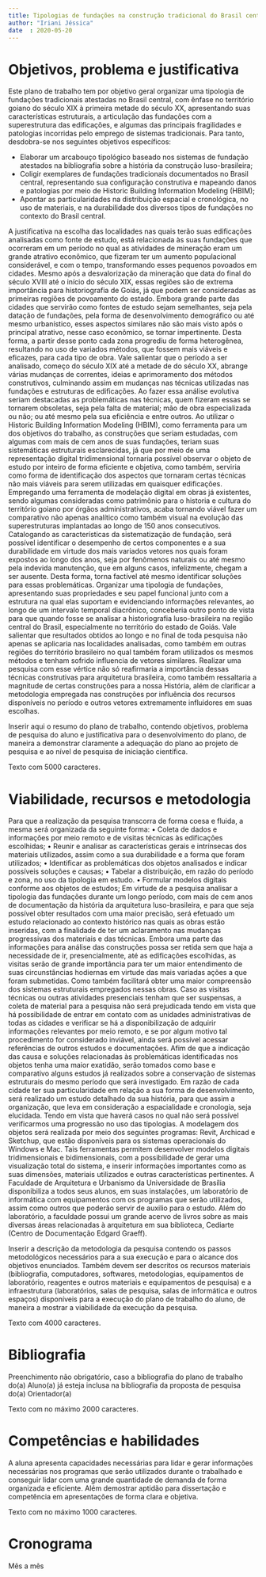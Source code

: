 ```yaml
---
title: Tipologias de fundações na construção tradicional do Brasil central
author: "Iriani Jéssica"
date  : 2020-05-20
---
```


Objetivos, problema e justificativa
===================================

Este plano de trabalho tem por objetivo geral organizar uma tipologia de
fundações tradicionais atestadas no Brasil central, com ênfase no
território goiano do século XIX à primeira metade do século XX,
apresentando suas características estruturais, a articulação das
fundações com a superestrutura das edificações, e algumas das principais
fragilidades e patologias incorridas pelo emprego de sistemas
tradicionais. Para tanto, desdobra-se nos seguintes objetivos
específicos:

- Elaborar um arcabouço tipológico baseado nos sistemas de fundação
  atestados na bibliografia sobre a história da construção
  luso-brasileira;
- Coligir exemplares de fundações tradicionais documentados no Brasil
  central, representando sua configuração construtiva e mapeando danos e
  patologias por meio de Historic Building Information Modeling (HBIM);
- Apontar as particularidades na distribuição espacial e cronológica, no
  uso de materiais, e na durabilidade dos diversos tipos de fundações no
  contexto do Brasil central.

A justificativa na escolha das localidades nas quais terão suas edificações analisadas como fonte de estudo, está relacionada às suas fundações que ocorreram em um período no qual as atividades de mineração eram um grande atrativo econômico, que fizeram ter um aumento populacional considerável, e com o tempo, transformando esses pequenos povoados em cidades. Mesmo após a desvalorização da mineração que data do final do século XVIII até o início do século XIX, essas regiões são de extrema importância para historiografia de Goiás, já que podem ser consideradas as primeiras regiões de povoamento do estado.
Embora grande parte das cidades que servirão como fontes de estudo sejam semelhantes, seja pela datação de fundações, pela forma de desenvolvimento demográfico ou até mesmo urbanístico, esses aspectos similares não são mais visto após o principal atrativo, nesse caso econômico, se tornar impertinente. Desta forma, a partir desse ponto cada zona progrediu de forma heterogênea, resultando no uso de variados métodos, que fossem mais viáveis e eficazes, para cada tipo de obra. 
Vale salientar que o período a ser analisado, começo do século XIX até a metade de do século XX, abrange várias mudanças de correntes, ideias e aprimoramento dos métodos construtivos, culminando assim em mudanças nas técnicas utilizadas nas fundações e estruturas de edificações. Ao fazer essa análise evolutiva seriam destacadas as problemáticas nas técnicas, quem fizeram essas se tornarem obsoletas, seja pela falta de material; mão de obra especializada ou não; ou até mesmo pela sua eficiência e entre outros. 
Ao utilizar o Historic Building Information Modeling (HBIM), como ferramenta para um dos objetivos do trabalho, as construções que seriam estudadas, com algumas com mais de cem anos de suas fundações, teriam suas sistemáticas estruturais esclarecidas, já que por meio de uma representação digital tridimensional tornaria possível observar o objeto de estudo por inteiro de forma eficiente e objetiva, como também, serviria como forma de identificação dos aspectos que tornaram certas técnicas não mais viáveis para serem utilizadas em quaisquer edificações.
Empregando uma ferramenta de modelação digital em obras já existentes, sendo algumas consideradas como patrimônio para o historia e cultura do território goiano por órgãos administrativos, acaba tornando viável fazer um comparativo não apenas analítico como também visual na evolução das superestruturas implantadas ao longo de 150 anos consecutivos.
Catalogando as características da sistematização de fundação, será possível identificar o desempenho de certos componentes e a sua durabilidade em virtude dos mais variados vetores nos quais foram expostos ao longo dos anos, seja por fenômenos naturais ou até mesmo pela indevida manutenção, que em alguns casos, infelizmente, chegam a ser ausente. Desta forma, torna factível até mesmo identificar soluções para essas problemáticas. 
Organizar uma tipologia de fundações, apresentando suas propriedades e seu papel funcional junto com a estrutura na qual elas suportam e evidenciando informações relevantes, ao longo de um intervalo temporal diacrônico, conceberia outro ponto de vista para que quando fosse se analisar a historiografia luso-brasileira na região central do Brasil, especialmente no território do estado de Goiás. 
Vale salientar que resultados obtidos ao longo e no final de toda pesquisa não apenas se aplicaria nas localidades analisadas, como também em outras regiões do território brasileiro no qual também foram utilizados os mesmos métodos e tenham sofrido influencia de vetores similares. 
Realizar uma pesquisa com esse vértice não só reafirmaria a importância dessas técnicas construtivas para arquitetura brasileira, como também ressaltaria a magnitude de certas construções para a nossa História, além de clarificar a metodologia empregada nas construções por influência dos recursos disponíveis no período e outros vetores extremamente influidores em suas escolhas.

Inserir aqui o resumo do plano de trabalho, contendo objetivos, problema
de pesquisa do aluno e justificativa para o desenvolvimento do plano, de
maneira a demonstrar claramente a adequação do plano ao projeto de
pesquisa e ao nível de pesquisa de iniciação científica.

Texto com 5000 caracteres.


Viabilidade, recursos e metodologia
===================================

Para que a realização da pesquisa transcorra de forma coesa e fluida, a mesma será organizada da seguinte forma:
•	Coleta de dados e informações por meio remoto e de visitas técnicas às edificações escolhidas; 
•	Reunir e analisar as características gerais e intrínsecas dos materiais utilizados, assim como a sua durabilidade e a forma que foram utilizados; 
•	Identificar as problemáticas dos objetos analisados e indicar possíveis soluções e causas;
•	Tabelar a distribuição, em razão do período e zona, no uso da tipologia em estudo. 
•	Formular modelos digitais conforme aos objetos de estudos;
Em virtude de a pesquisa analisar a tipologia das fundações durante um longo período, com mais de cem anos de documentação da história da arquitetura luso-brasileira, e para que seja possível obter resultados com uma maior precisão, será efetuado um estudo relacionado ao contexto histórico nas quais as obras estão inseridas, com a finalidade de ter um aclaramento nas mudanças progressivas dos materiais e das técnicas.
Embora uma parte das informações para análise das construções possa ser retida sem que haja a necessidade de ir, presencialmente, até as edificações escolhidas, as visitas serão de grande importância para ter um maior entendimento de suas circunstâncias hodiernas em virtude das mais variadas ações a que foram submetidas. Como também facilitará obter uma maior compreensão dos sistemas estruturais empregados nessas obras.
Caso as visitas técnicas ou outras atividades presenciais tenham que ser suspensas, a coleta de material para a pesquisa não será prejudicada tendo em vista que há possibilidade de entrar em contato com as unidades administrativas de todas as cidades e verificar se há a disponibilização de adquirir informações relevantes por meio remoto, e se por algum motivo tal procedimento for considerado inviável, ainda será possível acessar referências de outros estudos e documentações.
Afim de que a indicação das causa e soluções relacionadas às problemáticas identificadas nos objetos tenha uma maior exatidão, serão tomados como base e comparativo alguns estudos já realizados sobre a conservação de sistemas estruturais do mesmo período que será investigado.
Em razão de cada cidade ter sua particularidade em relação a sua forma de desenvolvimento, será realizado um estudo detalhado da sua história, para que assim a organização, que leva em consideração a espacialidade e cronologia, seja elucidada. Tendo em vista que haverá casos no qual não será possível verificarmos uma progressão no uso das tipologias.
A modelagem dos objetos será realizada por meio dos seguintes programas: Revit, Archicad e Sketchup, que estão disponíveis para os sistemas operacionais do Windows e Mac. Tais ferramentas permitem desenvolver modelos digitais tridimensionais e bidimensionais, com a possibilidade de gerar uma visualização total do sistema, e inserir informações importantes como as suas dimensões, materiais utilizados e outras características pertinentes. 
A Faculdade de Arquitetura e Urbanismo da Universidade de Brasília disponibiliza a todos seus alunos, em suas instalações, um laboratório de informática com equipamentos com os programas que serão utilizados, assim como outros que poderão servir de auxilio para o estudo. Além do laboratório, a faculdade possui um grande acervo de livros sobre as mais diversas áreas relacionadas à arquitetura em sua biblioteca, Cediarte (Centro de Documentação Edgard Graeff). 


Inserir a descrição da metodologia da pesquisa contendo os passos
metodológicos necessários para a sua execução e para o alcance dos
objetivos enunciados. Também devem ser descritos os recursos materiais
(bibliografia, computadores, softwares, metodologias, equipamentos de
laboratório, reagentes e outros materiais e equipamentos de pesquisa) e
a infraestrutura (laboratórios, salas de pesquisa, salas de informática
e outros espaços) disponíveis para a execução do plano de trabalho do
aluno, de maneira a mostrar a viabilidade da execução da pesquisa.

Texto com 4000 caracteres.


Bibliografia
============

Preenchimento não obrigatório, caso a bibliografia do plano de trabalho
do(a) Aluno(a) já esteja inclusa na bibliografia da proposta de pesquisa
do(a) Orientador(a)

Texto com no máximo 2000 caracteres.


Competências e habilidades
==========================

A aluna apresenta capacidades necessárias para lidar e gerar informações necessárias nos programas que serão utilizados durante o trabalhado  e conseguir lidar com uma grande quantidade de demanda de forma organizada e eficiente.  Além demostrar aptidão para dissertação e competência  em apresentações de forma clara e objetiva. 

Texto com no máximo 1000 caracteres.


Cronograma
==========

Mês a mês



